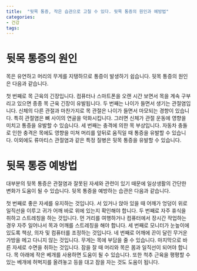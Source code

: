 ```yaml
---
title:  "뒷목 통증, 작은 습관으로 고칠 수 있다. 뒷목 통증의 원인과 예방법"
categories: 
- 건강
tags:
---
```

# 뒷목 통증의 원인
목은 유연하고 머리의 무게를 지탱하므로 통증이 발생하기 쉽습니다. 뒷목 통증의 원인은 다음과 같습니다.

첫 번째로 목 근육의 긴장입니다. 컴퓨터나 스마트폰을 오랜 시간 보면서 목을 계속 구부리고 있으면 종종 목 근육 긴장이 유발됩니다.
두 번째는 나이가 들면서 생기는 관절염입니다. 신체의 다른 관절과 마찬가지로 목 관절은 나이가 들면서 마모되는 경향이 있습니다. 특히 관절염은 뼈 사이의 연골을 악화시킵니다. 그러면 신체가 관절 운동에 영향을 미치고 통증을 유발할 수 있습니다.
세 번째는 충격에 의한 목 부상입니다. 자동차 충돌로 인한 충격은 목에도 영향을 미쳐 머리를 앞뒤로 움직일 때 통증을 유발할 수 있습니다.
이외에도 류마티스 관절염과 같은 특정 질병은 뒷목 통증을 유발할 수 있습니다.


# 뒷목 통증 예방법
대부분의 뒷목 통증은 관절염과 잘못된 자세와 관련이 있기 때문에 일상생활의 간단한 변화가 도움이 될 수 있습니다. 뒷목 통증을 예방하는 습관은 다음과 같습니다.

첫 번째로 좋은 자세를 유지하는 것입니다. 서 있거나 앉아 있을 때 어깨가 엉덩이 위로 일직선을 이루고 귀가 어깨 바로 위에 있는지 확인해야 합니다.
두 번째로 자주 휴식을 취하고 스트레칭을 하는 것입니다. 먼 거리를 여행하거나 컴퓨터에서 장시간 작업하는 경우 자주 일어나서 목과 어깨를 스트레칭을 해야 합니다.
세 번째로 모니터가 눈높이에 있도록 책상, 의자 및 컴퓨터를 조정하는 것입니다.
네 번째로 어깨에 끈이 달린 무거운 가방을 메고 다니지 않는 것입니다. 무게는 목에 부담을 줄 수 있습니다.
마지막으로 바른 자세로 수면을 취하는 것입니다. 잠을 잘 때 머리와 목은 몸과 일직선이 되어야 합니다. 목 아래에 작은 베개를 사용하면 도움이 될 수 있습니다. 또한 척추 근육을 평평할 수 있는 베개에 허벅지를 올려놓고 등을 대고 잠을 자는 것도 도움이 됩니다.













	
	
	
	
	
